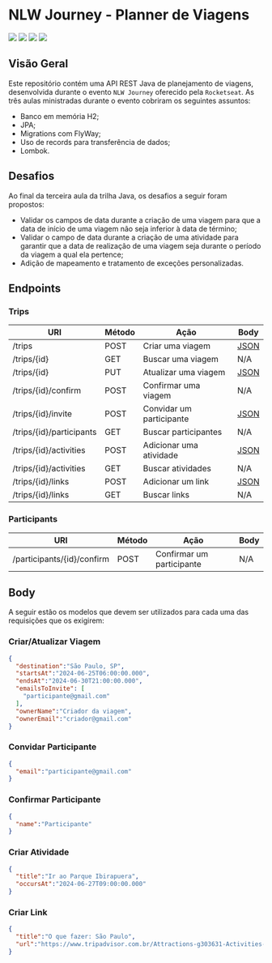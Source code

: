 # NLW Journey - Planner de Viagens

<div style="display:inline-block">
        <picture>
                <source media="(prefers-color-scheme: light)" srcset="https://img.shields.io/badge/Java-black?style=for-the-badge&logo=OpenJDK&logoColor=white">
                <img src="https://img.shields.io/badge/Java-white?style=for-the-badge&logo=OpenJDK&logoColor=black" />
        </picture>
        <picture>
                <source media="(prefers-color-scheme: light)" srcset="https://img.shields.io/badge/Maven-black?style=for-the-badge&logo=ApacheMaven&logoColor=white">
                <img src="https://img.shields.io/badge/Maven-white?style=for-the-badge&logo=ApacheMaven&logoColor=black" />
        </picture>
        <picture>
                <source media="(prefers-color-scheme: light)" srcset="https://img.shields.io/badge/Spring_Boot-black?style=for-the-badge&logo=SpringBoot&logoColor=white">
                <img src="https://img.shields.io/badge/Spring_Boot-white?style=for-the-badge&logo=SpringBoot&logoColor=black" />
        </picture>
        <picture>
                <source media="(prefers-color-scheme: light)" srcset="https://img.shields.io/badge/FlyWay-black?style=for-the-badge&logo=FlyWay&logoColor=white">
                <img src="https://img.shields.io/badge/FlyWay-white?style=for-the-badge&logo=FlyWay&logoColor=black" />
        </picture>
</div>

## Visão Geral

Este repositório contém uma API REST Java de planejamento de viagens, desenvolvida durante o evento `NLW Journey` oferecido pela `Rocketseat`.  As três aulas ministradas durante o evento cobriram os seguintes assuntos:

* Banco em memória H2;
* JPA;
* Migrations com FlyWay;
* Uso de records para transferência de dados;
* Lombok.

## Desafios

Ao final da terceira aula da trilha Java, os desafios a seguir foram propostos:

* Validar os campos de data durante a criação de uma viagem para que a data de início de uma viagem não seja inferior à data de término;
* Validar o campo de data durante a criação de uma atividade para garantir que a data de realização de uma viagem seja durante o período da viagem a qual ela pertence;
* Adição de mapeamento e tratamento de exceções personalizadas.

## **Endpoints**

### Trips

| URI                      | Método | Ação                   | Body                        |
| ------------------------ | ------- | ------------------------ | --------------------------- |
| /trips                   | POST    | Criar uma viagem         | [JSON](#criaratualizar-viagem) |
| /trips/{id}              | GET     | Buscar uma viagem        | N/A                         |
| /trips/{id}              | PUT     | Atualizar uma viagem     | [JSON](#criaratualizar-viagem) |
| /trips/{id}/confirm      | POST    | Confirmar uma viagem     | N/A                         |
| /trips/{id}/invite       | POST    | Convidar um participante | [JSON](#convidar-participante) |
| /trips/{id}/participants | GET     | Buscar participantes     | N/A                         |
| /trips/{id}/activities   | POST    | Adicionar uma atividade  | [JSON](#criar-atividade)       |
| /trips/{id}/activities   | GET     | Buscar atividades        | N/A                         |
| /trips/{id}/links        | POST    | Adicionar um link        | [JSON](#criar-link)            |
| /trips/{id}/links        | GET     | Buscar links             | N/A                         |

### Participants

| URI                        | Método | Ação                    | Body |
| -------------------------- | ------- | ------------------------- | ---- |
| /participants/{id}/confirm | POST    | Confirmar um participante | N/A  |

## Body

A seguir estão os modelos que devem ser utilizados para cada uma das requisições que os exigirem:

### Criar/Atualizar Viagem

```json
{
  "destination":"São Paulo, SP",
  "startsAt":"2024-06-25T06:00:00.000",
  "endsAt":"2024-06-30T21:00:00.000",
  "emailsToInvite": [
    "participante@gmail.com"
  ],
  "ownerName":"Criador da viagem",
  "ownerEmail":"criador@gmail.com"
}
```

### Convidar Participante

```json
{
  "email":"participante@gmail.com"
}
```

### Confirmar Participante

```json
{
  "name":"Participante"
}
```

### Criar Atividade

```json
{
  "title":"Ir ao Parque Ibirapuera",
  "occursAt":"2024-06-27T09:00:00.000"
}
```

### Criar Link

```json
{
  "title":"O que fazer: São Paulo",
  "url":"https://www.tripadvisor.com.br/Attractions-g303631-Activities-Sao_Paulo_State_of_Sao_Paulo.html"
}
```
